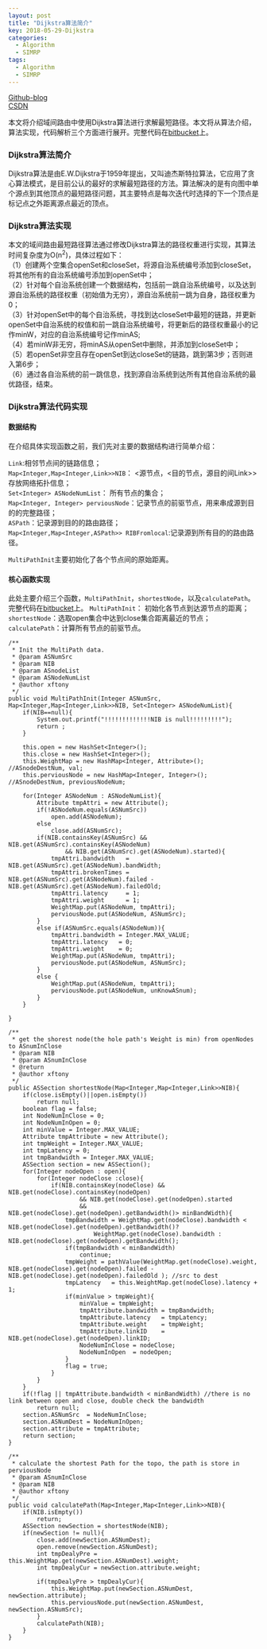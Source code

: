 ```yaml
---
layout: post
title: "Dijkstra算法简介"
key: 2018-05-29-Dijkstra
categories:
  - Algorithm
  - SIMRP
tags:
  - Algorithm
  - SIMRP
---
```


[Github-blog](https://xftony.github.io/all.html)         
[CSDN](https://blog.csdn.net/xftony)  

本文将介绍域间路由中使用Dijkstra算法进行求解最短路径。本文将从算法介绍，算法实现，代码解析三个方面进行展开。完整代码在[bitbucket](https://bitbucket.org/xftony/floodlightsimrp/src/6cb5e79c076620cfed59c98727d4fa147379f0c4/src/main/java/net/floodlightcontroller/intercontroller/MultiPath.java?at=master&fileviewer=file-view-default)上。      
  
### Dijkstra算法简介  
Dijkstra算法是由E.W.Dijkstra于1959年提出，又叫迪杰斯特拉算法，它应用了贪心算法模式，是目前公认的最好的求解最短路径的方法。算法解决的是有向图中单个源点到其他顶点的最短路径问题，其主要特点是每次迭代时选择的下一个顶点是标记点之外距离源点最近的顶点。     
<!--more-->  

### Dijkstra算法实现  
本文的域间路由最短路径算法通过修改Dijkstra算法的路径权重进行实现，其算法时间复杂度为O(n<sup>2</sup>)，具体过程如下：  
（1）创建两个空集合openSet和closeSet，将源自治系统编号添加到closeSet，将其他所有的自治系统编号添加到openSet中；  
（2）针对每个自治系统创建一个数据结构，包括前一跳自治系统编号，以及达到源自治系统的路径权重（初始值为无穷），源自治系统前一跳为自身，路径权重为0；  
（3）针对openSet中的每个自治系统，寻找到达closeSet中最短的链路，并更新openSet中自治系统的权值和前一跳自治系统编号，将更新后的路径权重最小的记作minW，对应的自治系统编号记作minAS;  
（4）若minW非无穷，将minAS从openSet中删除，并添加到closeSet中；  
（5）若openSet非空且存在openSet到达closeSet的链路，跳到第3步；否则进入第6步；  
（6）通过各自治系统的前一跳信息，找到源自治系统到达所有其他自治系统的最优路径，结束。  

### Dijkstra算法代码实现    
#### 数据结构   
在介绍具体实现函数之前，我们先对主要的数据结构进行简单介绍：  

`Link`:相邻节点间的链路信息；  
`Map<Integer,Map<Integer,Link>>NIB`： <源节点，<目的节点，源目的间Link>>存放网络拓扑信息；  
`Set<Integer> ASNodeNumList`： 所有节点的集合；  
`Map<Integer, Integer> perviousNode`：记录节点的前驱节点，用来串成源到目的的完整路径；  
`ASPath`：记录源到目的的路由路径；  
`Map<Integer,Map<Integer,ASPath>> RIBFromlocal`:记录源到所有目的的路由路径。   
 
`MultiPathInit`主要初始化了各个节点间的原始距离。

#### 核心函数实现
此处主要介绍三个函数，`MultiPathInit`，`shortestNode`，以及`calculatePath`。
完整代码在[bitbucket](https://bitbucket.org/xftony/floodlightsimrp/src/6cb5e79c076620cfed59c98727d4fa147379f0c4/src/main/java/net/floodlightcontroller/intercontroller/MultiPath.java?at=master&fileviewer=file-view-default)上。
`MultiPathInit`： 初始化各节点到达源节点的距离；    
`shortestNode`：选取open集合中达到close集合距离最近的节点；  
`calculatePath`：计算所有节点的前驱节点。  

	/**
	 * Init the MultiPath data.
	 * @param ASNumSrc
	 * @param NIB
	 * @param ASnodeList
	 * @param ASNodeNumList
	 * @author xftony
	 */
	public void MultiPathInit(Integer ASNumSrc, Map<Integer,Map<Integer,Link>>NIB, Set<Integer> ASNodeNumList){
		if(NIB==null){
			System.out.printf("!!!!!!!!!!!!!NIB is null!!!!!!!!!");
			return ;
		}

		this.open = new HashSet<Integer>();
		this.close = new HashSet<Integer>();
		this.WeightMap = new HashMap<Integer, Attribute>(); //ASnodeDestNum, val; 
		this.perviousNode = new HashMap<Integer, Integer>(); //ASnodeDestNum, previousNodeNum;	

		for(Integer ASNodeNum : ASNodeNumList){
			Attribute tmpAttri = new Attribute();
			if(!ASNodeNum.equals(ASNumSrc))
				open.add(ASNodeNum);
			else 
				close.add(ASNumSrc);
			if(NIB.containsKey(ASNumSrc) && NIB.get(ASNumSrc).containsKey(ASNodeNum) 
					&& NIB.get(ASNumSrc).get(ASNodeNum).started){
				tmpAttri.bandwidth   = NIB.get(ASNumSrc).get(ASNodeNum).bandWidth;
				tmpAttri.brokenTimes = NIB.get(ASNumSrc).get(ASNodeNum).failed - NIB.get(ASNumSrc).get(ASNodeNum).failedOld;
				tmpAttri.latency     = 1;
				tmpAttri.weight      = 1;
				WeightMap.put(ASNodeNum, tmpAttri);
				perviousNode.put(ASNodeNum, ASNumSrc);	
			}
			else if(ASNumSrc.equals(ASNodeNum)){
				tmpAttri.bandwidth = Integer.MAX_VALUE;
				tmpAttri.latency   = 0;
				tmpAttri.weight    = 0;
				WeightMap.put(ASNodeNum, tmpAttri);
				perviousNode.put(ASNodeNum, ASNumSrc);
			}
			else {
				WeightMap.put(ASNodeNum, tmpAttri);
				perviousNode.put(ASNodeNum, unKnowASnum);		
			}
		}
		
	}
	
	/**
	 * get the shorest node(the hole path's Weight is min) from openNodes to ASnumInClose
	 * @param NIB
	 * @param ASnumInClose
	 * @return
	 * @author xftony
	 */
	public ASSection shortestNode(Map<Integer,Map<Integer,Link>>NIB){
		if(close.isEmpty()||open.isEmpty()) 
			return null;
		boolean flag = false;
		int NodeNumInClose = 0;
		int NodeNumInOpen = 0;
		int minValue = Integer.MAX_VALUE;
		Attribute tmpAttribute = new Attribute();
		int tmpWeight = Integer.MAX_VALUE;
		int tmpLatency = 0;
		int tmpBandwidth = Integer.MAX_VALUE;
		ASSection section = new ASSection();
		for(Integer nodeOpen : open){			
			for(Integer nodeClose :close){
				if(NIB.containsKey(nodeClose) && NIB.get(nodeClose).containsKey(nodeOpen) 
						&& NIB.get(nodeClose).get(nodeOpen).started
						&& NIB.get(nodeClose).get(nodeOpen).getBandwidth()> minBandWidth){			
	        		tmpBandwidth = WeightMap.get(nodeClose).bandwidth < NIB.get(nodeClose).get(nodeOpen).getBandwidth()?
							WeightMap.get(nodeClose).bandwidth : NIB.get(nodeClose).get(nodeOpen).getBandwidth();
					if(tmpBandwidth < minBandWidth)
						continue;
					tmpWeight = pathValue(WeightMap.get(nodeClose).weight, NIB.get(nodeClose).get(nodeOpen).failed - NIB.get(nodeClose).get(nodeOpen).failedOld ); //src to dest
					tmpLatency   = this.WeightMap.get(nodeClose).latency + 1;
					if(minValue > tmpWeight){
						minValue = tmpWeight;
						tmpAttribute.bandwidth = tmpBandwidth;
						tmpAttribute.latency   = tmpLatency;
						tmpAttribute.weight    = tmpWeight;
						tmpAttribute.linkID    = NIB.get(nodeClose).get(nodeOpen).linkID;
						NodeNumInClose = nodeClose;
						NodeNumInOpen  = nodeOpen;
					}
					flag = true;
				}
			}
		}
		if(!flag || tmpAttribute.bandwidth < minBandWidth) //there is no link between open and close, double check the bandwidth
			return null;
		section.ASNumSrc  = NodeNumInClose;
		section.ASNumDest = NodeNumInOpen;
		section.attribute = tmpAttribute;
		return section;
	}
	
	/**
	 * calculate the shortest Path for the topo, the path is store in perviousNode
	 * @param ASnumInClose
	 * @param NIB
	 * @author xftony
	 */
	public void calculatePath(Map<Integer,Map<Integer,Link>>NIB){
		if(NIB.isEmpty())
			return;
		ASSection newSection = shortestNode(NIB);
		if(newSection != null){
			close.add(newSection.ASNumDest);
			open.remove(newSection.ASNumDest);
			int tmpDealyPre = this.WeightMap.get(newSection.ASNumDest).weight;
			int tmpDealyCur = newSection.attribute.weight;
					
			if(tmpDealyPre > tmpDealyCur){		
				this.WeightMap.put(newSection.ASNumDest, newSection.attribute);
				this.perviousNode.put(newSection.ASNumDest, newSection.ASNumSrc);
			}
			calculatePath(NIB);
		}
	}

  
